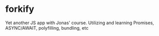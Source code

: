 # forkify

Yet another JS app with Jonas' course. Utilizing and learning Promises, ASYNC/AWAIT, polyfilling, bundling, etc
